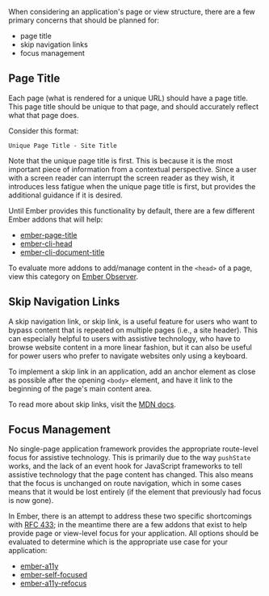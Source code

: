 When considering an application's page or view structure, there are a few primary concerns that should be planned for: 

- page title
- skip navigation links
- focus management


## Page Title

Each page (what is rendered for a unique URL) should have a page title. This page title should be unique to that page, and should accurately reflect what that page does. 

Consider this format: 

`Unique Page Title - Site Title`

Note that the unique page title is first. This is because it is the most important piece of information from a contextual perspective. Since a user with a screen reader can interrupt the screen reader as they wish, it introduces less fatigue when the unique page title is first, but provides the additional guidance if it is desired. 

Until Ember provides this functionality by default, there are a few different Ember addons that will help:

- [ember-page-title](https://github.com/adopted-ember-addons/ember-page-title)
- [ember-cli-head](https://github.com/ronco/ember-cli-head)
- [ember-cli-document-title](https://github.com/kimroen/ember-cli-document-title)

To evaluate more addons to add/manage content in the `<head>` of a page, view this category on [Ember Observer](https://emberobserver.com/categories/header-content).


## Skip Navigation Links

A skip navigation link, or skip link, is a useful feature for users who want to bypass content that is repeated on multiple pages (i.e., a site header). This can especially helpful to users with assistive technology, who have to browse website content in a more linear fashion, but it can also be useful for power users who prefer to navigate websites only using a keyboard. 

To implement a skip link in an application, add an anchor element as close as possible after the opening `<body>` element, and have it link to the beginning of the page's main content area. 

To read more about skip links, visit the [MDN docs](https://developer.mozilla.org/en-US/docs/Learn/Accessibility/HTML#Skip_links).


## Focus Management

No single-page application framework provides the appropriate route-level focus for assistive technology. This is primarily due to the way `pushState` works, and the lack of an event hook for JavaScript frameworks to tell assistive technology that the page content has changed. This also means that the focus is unchanged on route navigation, which in some cases means that it would be lost entirely (if the element that previously had focus is now gone). 

In Ember, there is an attempt to address these two specific shortcomings with [RFC 433](https://github.com/emberjs/rfcs/pull/433); in the meantime there are a few addons that exist to help provide page or view-level focus for your application. All options should be evaluated to determine which is the appropriate use case for your application:

- [ember-a11y](https://github.com/ember-a11y/ember-a11y) 
- [ember-self-focused](https://github.com/linkedin/self-focused/tree/master/packages/ember-self-focused) 
- [ember-a11y-refocus](https://github.com/MelSumner/ember-a11y-refocus)
